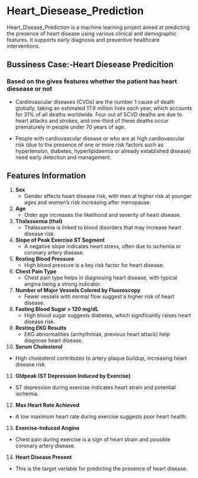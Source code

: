 # Heart_Diesease_Prediction
Heart_Disease_Prediction is a machine learning project aimed at predicting the presence of heart disease using various clinical and demographic features. It supports early diagnosis and preventive healthcare interventions.

## **Bussiness Case:-Heart Diesease Predicition**

### Based on the gives features whether the patient has heart diesease or not

* Cardiovascular diseases (CVDs) are the number 1 cause of death globally, taking an estimated 17.9 million lives each year, which accounts for 31% of all deaths worldwide. Four out of 5CVD deaths are due to heart attacks and strokes, and one-third of these deaths occur prematurely in people under 70 years of age.

* People with cardiovascular disease or who are at high cardiovascular risk (due to the presence of one or more risk factors such as hypertension, diabetes, hyperlipidaemia or already established disease) need early detection and management.

## Features Information

1. **Sex**
   - Gender affects heart disease risk, with men at higher risk at younger ages and women’s risk increasing after menopause.
2. **Age**
   - Older age increases the likelihood and severity of heart disease.
3. **Thalassemia (thal)**
   - Thalassemia is linked to blood disorders that may increase heart disease risk.
4. **Slope of Peak Exercise ST Segment**
   - A negative slope indicates heart stress, often due to ischemia or coronary artery disease.
5. **Resting Blood Pressure**
   - High blood pressure is a key risk factor for heart disease.
6. **Chest Pain Type**
   - Chest pain type helps in diagnosing heart disease, with typical angina being a strong indicator.
7. **Number of Major Vessels Colored by Fluoroscopy**
   - Fewer vessels with normal flow suggest a higher risk of heart disease.
8. **Fasting Blood Sugar > 120 mg/dL**
   - High blood sugar suggests diabetes, which significantly raises heart disease risk.
9. **Resting EKG Results**
   - EKG abnormalities (arrhythmias, previous heart attack) help diagnose heart disease.
10. **Serum Cholesterol**
   - High cholesterol contributes to artery plaque buildup, increasing heart disease risk.
11. **Oldpeak (ST Depression Induced by Exercise)**
   - ST depression during exercise indicates heart strain and potential ischemia.
12. **Max Heart Rate Achieved**
   - A low maximum heart rate during exercise suggests poor heart health.
13. **Exercise-Induced Angina**
   - Chest pain during exercise is a sign of heart strain and possible coronary artery disease.
14. **Heart Disease Present**
   - This is the target variable for predicting the presence of heart disease.

